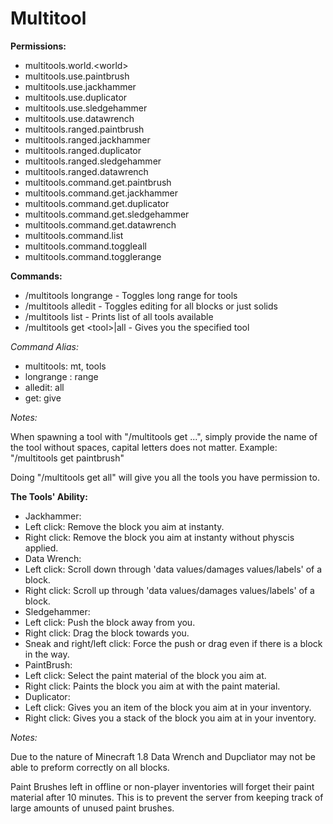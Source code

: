 # Multitool

__Permissions:__
- multitools.world.\<world\>
- multitools.use.paintbrush           
- multitools.use.jackhammer           
- multitools.use.duplicator
- multitools.use.sledgehammer
- multitools.use.datawrench
- multitools.ranged.paintbrush
- multitools.ranged.jackhammer
- multitools.ranged.duplicator
- multitools.ranged.sledgehammer
- multitools.ranged.datawrench
- multitools.command.get.paintbrush
- multitools.command.get.jackhammer
- multitools.command.get.duplicator
- multitools.command.get.sledgehammer
- multitools.command.get.datawrench
- multitools.command.list
- multitools.command.toggleall
- multitools.command.togglerange

__Commands:__
- /multitools longrange - Toggles long range for tools
- /multitools alledit - Toggles editing for all blocks or just solids
- /multitools list - Prints list of all tools available
- /multitools get \<tool\>|all - Gives you the specified tool

_Command Alias:_
- multitools: mt, tools
- longrange : range
- alledit: all
- get: give

_Notes:_

When spawning a tool with "/multitools get ...", simply provide the name of the tool without spaces, capital letters does not matter. Example: "/multitools get paintbrush"

Doing "/multitools get all" will give you all the tools you have permission to.

__The Tools' Ability:__
- Jackhammer: 
 - Left click: Remove the block you aim at instanty. 
 - Right click: Remove the block you aim at instanty without physcis applied.
- Data Wrench:
 - Left click: Scroll down through 'data values/damages values/labels' of a block.
 - Right click: Scroll up through 'data values/damages values/labels' of a block.
- Sledgehammer:
 - Left click: Push the block away from you.
 - Right click: Drag the block towards you.
 - Sneak and right/left click: Force the push or drag even if there is a block in the way.
- PaintBrush:
 - Left click: Select the paint material of the block you aim at.
 - Right click: Paints the block you aim at with the paint material.
- Duplicator:
 - Left click: Gives you an item of the block you aim at in your inventory.
 - Right click: Gives you a stack of the block you aim at in your inventory.

_Notes:_

Due to the nature of Minecraft 1.8 Data Wrench and Dupcliator may not be able to preform correctly on all blocks.

Paint Brushes left in offline or non-player inventories will forget their paint material after 10 minutes. This is to prevent the server from keeping track of large amounts of unused paint brushes.
